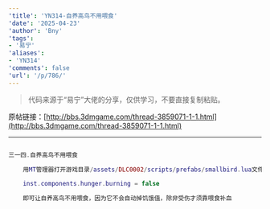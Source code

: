 ```yaml
---
'title': 'YN314-自养高鸟不用喂食'
'date': '2025-04-23'
'author': 'Bny'
'tags':
- '易宁'
'aliases':
- 'YN314'
'comments': false
'url': '/p/786/'
---
```


> 代码来源于“易宁”大佬的分享，仅供学习，不要直接复制粘贴。

原帖链接：[http://bbs.3dmgame.com/thread-3859071-1-1.html](http://bbs.3dmgame.com/thread-3859071-1-1.html)

---

```lua  

三一四.自养高鸟不用喂食

	用MT管理器打开游戏目录/assets/DLC0002/scripts/prefabs/smallbird.lua文件，在inst:AddComponent("hunger")的下一行插入以下内容：

	inst.components.hunger.burning = false

	即可让自养高鸟不用喂食，因为它不会自动掉饥饿值，除非受伤才须靠喂食补血

```  

